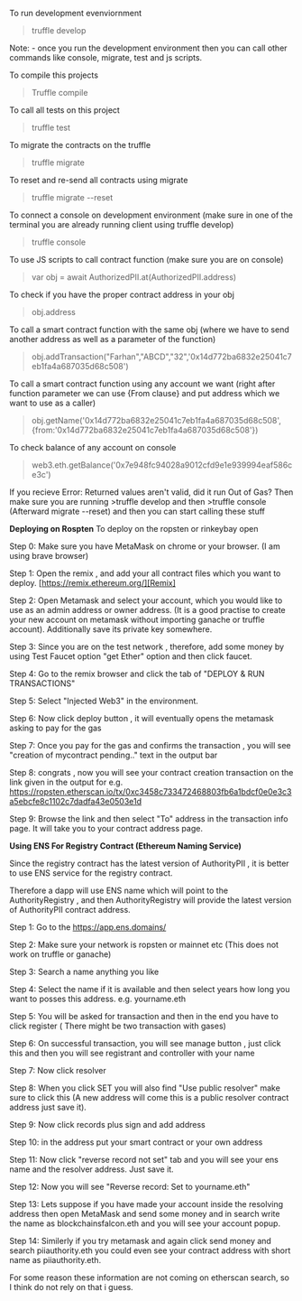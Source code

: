 To run development evenviornment  
 > truffle develop
 
Note: -  once you run the development environment then you can call other commands like console, migrate, test and js scripts.

To compile this projects
 > Truffle compile

To call all tests on this project  
 > truffle test
 
 To migrate the contracts on the truffle
 > truffle migrate
 
 To reset and re-send all contracts using migrate 
 > truffle migrate --reset

To connect a console on development environment (make sure in one of the terminal you are already running client using truffle develop)
> truffle console

To use JS scripts to call contract function (make sure you are on console)
> var obj = await AuthorizedPII.at(AuthorizedPII.address)

To check if you have the proper contract address in your obj 
> obj.address 

To call a smart contract function with the same obj (where we have to send another address as well as a parameter of the function)
> obj.addTransaction("Farhan","ABCD","32",'0x14d772ba6832e25041c7eb1fa4a687035d68c508') 

To call a smart contract function using any account we want (right after function parameter we can use {From clause} and put address which we want to use as a caller)
> obj.getName('0x14d772ba6832e25041c7eb1fa4a687035d68c508',{from:'0x14d772ba6832e25041c7eb1fa4a687035d68c508'})

To check balance of any account on console 
> web3.eth.getBalance('0x7e948fc94028a9012cfd9e1e939994eaf586ce3c')

If you recieve Error: Returned values aren't valid, did it run Out of Gas?
 Then make sure you are running >truffle develop and then >truffle console (Afterward migrate --reset) and then you can start calling these stuff

**Deploying on Rospten**
To deploy on the ropsten or rinkeybay open 

Step 0:
Make sure you have MetaMask on chrome or your browser. (I am using brave browser)

Step 1: Open the remix , and add your all contract files which you want to deploy.
[https://remix.ethereum.org/][Remix]

[Remix]: https://remix.ethereum.org/

Step 2: Open Metamask and select your account, which you would like to use as an admin address or owner address. (It is a good practise to create your new account on metamask without importing ganache or truffle account).
Additionally save its private key somewhere.

Step 3: Since you are on the test network , therefore, add some money by using Test Faucet option "get Ether" option and then click faucet.
 
Step 4: Go to the remix browser and click the tab of "DEPLOY & RUN TRANSACTIONS"

Step 5: Select "Injected Web3" in the environment.

Step 6: Now click deploy button , it will eventually opens the metamask asking to pay for the gas

Step 7: Once you pay for the gas and confirms the transaction , you will see "creation of mycontract pending.." text in the output bar

Step 8: congrats , now you will see your contract creation transaction on the link given in the output for e.g. https://ropsten.etherscan.io/tx/0xc3458c733472468803fb6a1bdcf0e0e3c3a5ebcfe8c1102c7dadfa43e0503e1d 

Step 9: Browse the link and then select "To" address in the transaction info page. It will take you to your contract address page.

**Using ENS For Registry Contract (Ethereum Naming Service)** 

Since the registry contract has the latest version of AuthorityPII , it is better to use ENS service for the registry contract. 

Therefore a dapp will use ENS name which will point to the AuthorityRegistry , and then AuthorityRegistry will provide the latest version of AuthorityPII contract address.

Step 1: Go to the https://app.ens.domains/

Step 2: Make sure your network is ropsten or mainnet etc (This does not work on truffle or ganache)

Step 3: Search a name anything you like 

Step 4: Select the name if it is available and then select years how long you want to posses this address. e.g. yourname.eth

Step 5: You will be asked for transaction and then in the end you have to click register ( There might be two transaction with gases)

Step 6: On successful transaction, you will see manage button , just click this and then you will see registrant and controller with your name

Step 7: Now click resolver

Step 8: When you click SET you will also find "Use public resolver" make sure to click this (A new address will come this is a public resolver contract address just save it).

Step 9: Now click records plus sign and add address

Step 10: in the address put your smart contract or your own address 

Step 11: Now click "reverse record not set" tab and you will see your ens name and the resolver address. Just save it.

Step 12: Now you will see "Reverse record: Set to yourname.eth" 

Step 13: Lets suppose if you have made your account inside the resolving address then open MetaMask and send some money and in search write the name as blockchainsfalcon.eth and you will see your account popup.

Step 14: Similerly if you try metamask and again click send money and search piiauthority.eth you could even see your contract address with short name as piiauthority.eth.

For some reason these information are not coming on etherscan search, so I think do not rely on that i guess.


